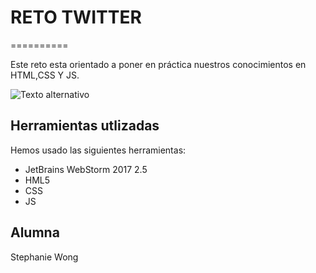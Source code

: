 # RETO TWITTER
==========

Este reto esta orientado a poner en práctica nuestros conocimientos en HTML,CSS Y JS.

![Texto alternativo](https://ibb.co/gvRGoR)

Herramientas utlizadas
--------------------

Hemos usado las siguientes herramientas:
+ JetBrains WebStorm 2017 2.5
+ HML5
+ CSS
+ JS

Alumna
--------------------
Stephanie Wong